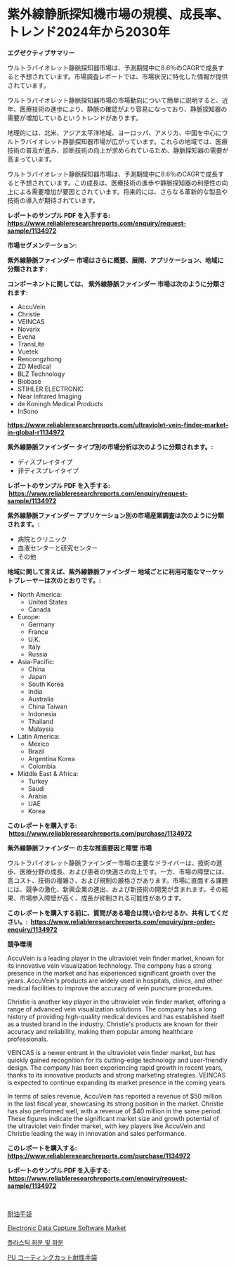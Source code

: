 <p><h1>紫外線静脈探知機市場の規模、成長率、トレンド2024年から2030年</h1></p><p><strong>エグゼクティブサマリー</strong></p>
<p><p>ウルトラバイオレット静脈探知器市場は、予測期間中に8.6％のCAGRで成長すると予想されています。市場調査レポートでは、市場状況に特化した情報が提供されています。</p><p>ウルトラバイオレット静脈探知器市場の市場動向について簡単に説明すると、近年、医療技術の進歩により、静脈の確認がより容易になっており、静脈探知器の需要が増加しているというトレンドがあります。</p><p>地理的には、北米、アジア太平洋地域、ヨーロッパ、アメリカ、中国を中心にウルトラバイオレット静脈探知器市場が広がっています。これらの地域では、医療技術の普及が進み、診断技術の向上が求められているため、静脈探知器の需要が高まっています。</p><p>ウルトラバイオレット静脈探知器市場は、予測期間中に8.6％のCAGRで成長すると予想されています。この成長は、医療技術の進歩や静脈探知器の利便性の向上による需要増加が要因とされています。将来的には、さらなる革新的な製品や技術の導入が期待されています。</p></p>
<p><strong>レポートのサンプル PDF を入手する: <a href="https://www.reliableresearchreports.com/enquiry/request-sample/1134972">https://www.reliableresearchreports.com/enquiry/request-sample/1134972</a></strong></p>
<p><strong>市場セグメンテーション:</strong></p>
<p><strong> 紫外線静脈ファインダー 市場はさらに概要、展開、アプリケーション、地域に分類されます :</strong></p>
<p><strong>コンポーネントに関しては、 紫外線静脈ファインダー 市場は次のように分類されます: &nbsp;</strong></p>
<p><ul><li>AccuVein</li><li>Christie</li><li>VEINCAS</li><li>Novarix</li><li>Evena</li><li>TransLite</li><li>Vuetek</li><li>Rencongzhong</li><li>ZD Medical</li><li>BLZ Technology</li><li>Biobase</li><li>STIHLER ELECTRONIC</li><li>Near Infrared Imaging</li><li>de Koningh Medical Products</li><li>InSono</li></ul></p>
<p><strong><a href="https://www.reliableresearchreports.com/ultraviolet-vein-finder-market-in-global-r1134972">https://www.reliableresearchreports.com/ultraviolet-vein-finder-market-in-global-r1134972</a></strong></p>
<p><strong> 紫外線静脈ファインダー タイプ別の市場分析は次のように分類されます。:</strong></p>
<p><ul><li>ディスプレイタイプ</li><li>非ディスプレイタイプ</li></ul></p>
<p><strong>レポートのサンプル PDF を入手する: &nbsp;<a href="https://www.reliableresearchreports.com/enquiry/request-sample/1134972">https://www.reliableresearchreports.com/enquiry/request-sample/1134972</a></strong></p>
<p><strong> 紫外線静脈ファインダー アプリケーション別の市場産業調査は次のように分類されます。:</strong></p>
<p><ul><li>病院とクリニック</li><li>血液センターと研究センター</li><li>その他</li></ul></p>
<p><strong>地域に関して言えば、紫外線静脈ファインダー 地域ごとに利用可能なマーケットプレーヤーは次のとおりです。:</strong></p>
<p><ul>
    <li>
        North America:
        <ul>
            <li>United States</li>
            <li>Canada</li>
        </ul>
    </li>
    <li>
        Europe:
        <ul>
            <li>Germany</li>
            <li>France</li>
            <li>U.K.</li>
            <li>Italy</li>
            <li>Russia</li>
        </ul>
    </li>
    <li>
        Asia-Pacific:
        <ul>
            <li>China</li>
            <li>Japan</li>
            <li>South Korea</li>
            <li>India</li>
            <li>Australia</li>
            <li>China Taiwan</li>
            <li>Indonesia</li>
            <li>Thailand</li>
            <li>Malaysia</li>
        </ul>
    </li>
    <li>
        Latin America:
        <ul>
            <li>Mexico</li>
            <li>Brazil</li>
            <li>Argentina Korea</li>
            <li>Colombia</li>
        </ul>
    </li>
    <li>
        Middle East & Africa:
        <ul>
            <li>Turkey</li>
            <li>Saudi</li>
            <li>Arabia</li>
            <li>UAE</li>
            <li>Korea</li>
        </ul>
    </li>
    </ul></p>
<p><strong>このレポートを購入する: &nbsp;<a href="https://www.reliableresearchreports.com/purchase/1134972">https://www.reliableresearchreports.com/purchase/1134972</a></strong></p>
<p><strong>紫外線静脈ファインダー の主な推進要因と障壁 市場</strong></p>
<p><p>ウルトラバイオレット静脈ファインダー市場の主要なドライバーは、技術の進歩、医療分野の成長、および患者の快適さの向上です。一方、市場の障壁には、高コスト、技術の複雑さ、および規制の厳格さがあります。市場に直面する課題には、競争の激化、新興企業の進出、および新技術の開発が含まれます。その結果、市場参入障壁が高く、成長が抑制される可能性があります。</p></p>
<p><strong>このレポートを購入する前に、質問がある場合は問い合わせるか、共有してください。:&nbsp; <a href="https://www.reliableresearchreports.com/enquiry/pre-order-enquiry/1134972">https://www.reliableresearchreports.com/enquiry/pre-order-enquiry/1134972</a></strong></p>
<p><strong>競争環境</strong></p>
<p><p>AccuVein is a leading player in the ultraviolet vein finder market, known for its innovative vein visualization technology. The company has a strong presence in the market and has experienced significant growth over the years. AccuVein's products are widely used in hospitals, clinics, and other medical facilities to improve the accuracy of vein puncture procedures.</p><p>Christie is another key player in the ultraviolet vein finder market, offering a range of advanced vein visualization solutions. The company has a long history of providing high-quality medical devices and has established itself as a trusted brand in the industry. Christie's products are known for their accuracy and reliability, making them popular among healthcare professionals.</p><p>VEINCAS is a newer entrant in the ultraviolet vein finder market, but has quickly gained recognition for its cutting-edge technology and user-friendly design. The company has been experiencing rapid growth in recent years, thanks to its innovative products and strong marketing strategies. VEINCAS is expected to continue expanding its market presence in the coming years.</p><p>In terms of sales revenue, AccuVein has reported a revenue of $50 million in the last fiscal year, showcasing its strong position in the market. Christie has also performed well, with a revenue of $40 million in the same period. These figures indicate the significant market size and growth potential of the ultraviolet vein finder market, with key players like AccuVein and Christie leading the way in innovation and sales performance.</p></p>
<p><strong>このレポートを購入する: &nbsp; <a href="https://www.reliableresearchreports.com/purchase/1134972">https://www.reliableresearchreports.com/purchase/1134972</a></strong></p>
<p><strong>レポートのサンプル PDF を入手する: &nbsp;<a href="https://www.reliableresearchreports.com/enquiry/request-sample/1134972">https://www.reliableresearchreports.com/enquiry/request-sample/1134972</a></strong><strong></strong></p>
<p>&nbsp;</p>
<p><p><a href="https://github.com/CloydAbbott2023/Market-Research-Report-List-1/blob/main/538483626124.md">耐油手袋</a></p><p><a href="https://github.com/Whitneyboyettebo9kiw7yr13/Market-Research-Report-List-2/blob/main/electronic-data-capture-software-market.md">Electronic Data Capture Software Market</a></p><p><a href="https://github.com/sammyUltyylrich9067856/Market-Research-Report-List-1/blob/main/780095524296.md">플라스틱 화분 및 화분</a></p><p><a href="https://github.com/oqxogxyvqe90775/Market-Research-Report-List-1/blob/main/404297126125.md">PU コーティングカット耐性手袋</a></p></p>